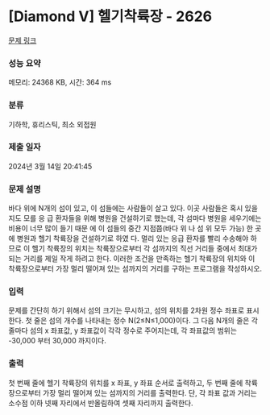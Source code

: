 # [Diamond V] 헬기착륙장 - 2626 

[문제 링크](https://www.acmicpc.net/problem/2626) 

### 성능 요약

메모리: 24368 KB, 시간: 364 ms

### 분류

기하학, 휴리스틱, 최소 외접원

### 제출 일자

2024년 3월 14일 20:41:45

### 문제 설명

<p>
	바다 위에 N개의 섬이 있고, 이 섬들에는 사람들이 살고 있다. 이곳 사람들은 혹시 있을지도 모를 응 급 환자들을 위해 병원을 건설하기로 했는데, 각 섬마다 병원을 세우기에는 비용이 너무 많이 들기 때문 에 이 섬들의 중간 지점쯤(바다 위 나 섬 위 모두 가능) 한 곳에 병원과 헬기 착륙장을 건설하기로 하였 다. 멀리 있는 응급 환자를 빨리 수송해야 하므로 이 헬기 착륙장의 위치는 착륙장으로부터 각 섬까지의 직선 거리들 중에서 최대가 되는 거리를 제일 작게 하려고 한다. 이러한 조건을 만족하는 헬기 착륙장의 위치와 이 착륙장으로부터 가장 멀리 떨어져 있는 섬까지의 거리를 구하는 프로그램을 작성하시오.</p>

### 입력 

 <p>
	문제를 간단히 하기 위해서 섬의 크기는 무시하고, 섬의 위치를 2차원 정수 좌표로 표시한다. 첫 줄은 섬의 개수를 나타내는 정수 N(2≤N≤1,000)이다. 그 다음 N개의 줄은 각 줄마다 섬의 x 좌표값, y 좌표값이 각각 정수로 주어지는데, 각 좌표값의 범위는 -30,000 부터 30,000 까지이다.</p>

### 출력 

 <p>
	첫 번째 줄에 헬기 착륙장의 위치를 x 좌표, y 좌표 순서로 출력하고, 두 번째 줄에 착륙장으로부터 가장 멀리 떨어져 있는 섬까지의 거리를 출력한다. 단, 각 좌표 값과 거리는 소수점 이하 넷째 자리에서 반올림하여 셋째 자리까지 출력한다.</p>


